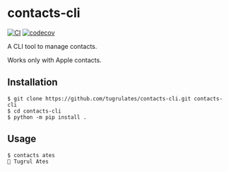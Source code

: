 # contacts-cli

[![CI](https://github.com/tugrulates/contacts-cli/actions/workflows/ci.yml/badge.svg)](https://github.com/tugrulates/contacts-cli/actions/workflows/ci.yml)
[![codecov](https://codecov.io/gh/tugrulates/contacts-cli/branch/main/graph/badge.svg?token=W6cJI3zXff)](https://codecov.io/gh/tugrulates/contacts-cli)

A CLI tool to manage contacts.

Works only with Apple contacts.

## Installation

```shell
$ git clone https://github.com/tugrulates/contacts-cli.git contacts-cli
$ cd contacts-cli
$ python -m pip install .
```

## Usage

```shell
$ contacts ates
👤 Tugrul Ates
```
